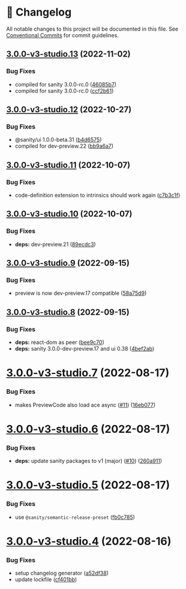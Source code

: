 <!-- markdownlint-disable --><!-- textlint-disable -->

# 📓 Changelog

All notable changes to this project will be documented in this file. See
[Conventional Commits](https://conventionalcommits.org) for commit guidelines.

## [3.0.0-v3-studio.13](https://github.com/sanity-io/code-input/compare/v3.0.0-v3-studio.12...v3.0.0-v3-studio.13) (2022-11-02)

### Bug Fixes

- compiled for sanity 3.0.0-rc.0 ([46085b7](https://github.com/sanity-io/code-input/commit/46085b712754c418f599b837301b43b204e72f9c))
- compiled for sanity 3.0.0-rc.0 ([ccf2b61](https://github.com/sanity-io/code-input/commit/ccf2b619d2c08b21444de666ff2a3c5f67f9e476))

## [3.0.0-v3-studio.12](https://github.com/sanity-io/code-input/compare/v3.0.0-v3-studio.11...v3.0.0-v3-studio.12) (2022-10-27)

### Bug Fixes

- @sanity/ui 1.0.0-beta.31 ([b4d6575](https://github.com/sanity-io/code-input/commit/b4d657556be578399375328080e1e21e641097cb))
- compiled for dev-preview.22 ([bb9a6a7](https://github.com/sanity-io/code-input/commit/bb9a6a774c310ff3f12e5df4db48a8522632912c))

## [3.0.0-v3-studio.11](https://github.com/sanity-io/code-input/compare/v3.0.0-v3-studio.10...v3.0.0-v3-studio.11) (2022-10-07)

### Bug Fixes

- code-definition extension to intrinsics should work again ([c7b3c1f](https://github.com/sanity-io/code-input/commit/c7b3c1fe4c667302ec7aa7d34bc131d467156406))

## [3.0.0-v3-studio.10](https://github.com/sanity-io/code-input/compare/v3.0.0-v3-studio.9...v3.0.0-v3-studio.10) (2022-10-07)

### Bug Fixes

- **deps:** dev-preview.21 ([89ecdc3](https://github.com/sanity-io/code-input/commit/89ecdc316d652d6456ff677b338df1a6b35be92b))

## [3.0.0-v3-studio.9](https://github.com/sanity-io/code-input/compare/v3.0.0-v3-studio.8...v3.0.0-v3-studio.9) (2022-09-15)

### Bug Fixes

- preview is now dev-preview.17 compatible ([58a75d9](https://github.com/sanity-io/code-input/commit/58a75d96cf8f2b51aabea6e3f573922ee5fb7827))

## [3.0.0-v3-studio.8](https://github.com/sanity-io/code-input/compare/v3.0.0-v3-studio.7...v3.0.0-v3-studio.8) (2022-09-15)

### Bug Fixes

- **deps:** react-dom as peer ([bee9c70](https://github.com/sanity-io/code-input/commit/bee9c7042f9e62a48f22c9ad2d505e8fc3c70c12))
- **deps:** sanity 3.0.0-dev-preview.17 and ui 0.38 ([4bef2ab](https://github.com/sanity-io/code-input/commit/4bef2ab5505144da4a286c9481c12f85c61af11c))

# [3.0.0-v3-studio.7](https://github.com/sanity-io/code-input/compare/v3.0.0-v3-studio.6...v3.0.0-v3-studio.7) (2022-08-17)

### Bug Fixes

- makes PreviewCode also load ace async ([#11](https://github.com/sanity-io/code-input/issues/11)) ([16eb077](https://github.com/sanity-io/code-input/commit/16eb077901266b28038142408d2e74f2c20e5aec))

# [3.0.0-v3-studio.6](https://github.com/sanity-io/code-input/compare/v3.0.0-v3-studio.5...v3.0.0-v3-studio.6) (2022-08-17)

### Bug Fixes

- **deps:** update sanity packages to v1 (major) ([#10](https://github.com/sanity-io/code-input/issues/10)) ([260a911](https://github.com/sanity-io/code-input/commit/260a911fdf3715d5d73554488595209b1aad9e65))

# [3.0.0-v3-studio.5](https://github.com/sanity-io/code-input/compare/v3.0.0-v3-studio.4...v3.0.0-v3-studio.5) (2022-08-17)

### Bug Fixes

- use `@sanity/semantic-release-preset` ([fb0c785](https://github.com/sanity-io/code-input/commit/fb0c785b3d8b8e38cba16157452ea517ac23e05f))

# [3.0.0-v3-studio.4](https://github.com/sanity-io/code-input/compare/v3.0.0-v3-studio.3...v3.0.0-v3-studio.4) (2022-08-16)

### Bug Fixes

- setup changelog generator ([a52df38](https://github.com/sanity-io/code-input/commit/a52df3808aa8448b43b812f4b6ed3058b1f3f9bb))
- update lockfile ([cf401bb](https://github.com/sanity-io/code-input/commit/cf401bbc18b921d2e7d780448aadcc9fc48cbe2a))
